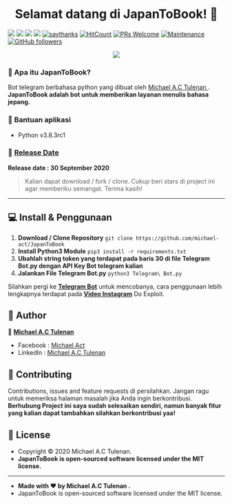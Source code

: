 <h1 align="center">Selamat datang di JapanToBook! 👋</h1>



[![](https://img.shields.io/github/issues/michael-act/JapanToBook?style=flat-square)](https://img.shields.io/github/issues/michael-act/JapanToBook?style=flat-square) ![](https://img.shields.io/github/stars/michael-act/JapanToBook?style=flat-square)
![](https://img.shields.io/github/forks/michael-act/JapanToBook?style=flat-square) ![](https://img.shields.io/github/license/michael-act/JapanToBook?style=flat-square) [![saythanks](https://img.shields.io/badge/say-thanks-ff69b4.svg?style=flat-square)](https://saythanks.io/to/zaidanline67%40gmail.com) [![HitCount](http://hits.dwyl.com/michael-act/https://github.com/michael-act/JapanToBook.svg)](http://hits.dwyl.com/michael-act/https://github.com/michael-act/JapanToBook)  [![PRs Welcome](https://img.shields.io/badge/PRs-welcome-brightgreen.svg?style=flat-square)](http://makeapullrequest.com) [![Maintenance](https://img.shields.io/badge/Maintained%3F-yes-green.svg?style=flat-square)](https://GitHub.com/Naereen/StrapDown.js/graphs/commit-activity) [![GitHub followers](https://img.shields.io/github/followers/michael-act.svg?style=flat-square&label=Followers&maxAge=2592000)](https://github.com/michael-act?tab=followers)

<p align="center">
	
<img align="center" src="http://ForTheBadge.com/images/badges/built-with-love.svg">

</p>

### 🤔 Apa itu JapanToBook?
Bot telegram berbahasa python yang dibuat oleh <a href="https://github.com/michael-act"> Michael A.C Tulenan </a>. **JapanToBook adalah bot untuk memberikan layanan menulis bahasa jepang.**

### 🤖 Bantuan aplikasi
- Python v3.8.3rc1

### 📆 <a href="http://syauqi.js.org/">Release Date</a>
**Release date : 30 September 2020**
> Kalian dapat download / fork / clone. Cukup beri stars di project ini agar memberiku semangat. Terima kasih!

------------

## 💻 Install & Penggunaan

1. **Download / Clone Repository** ```git clone https://github.com/michael-act/JapanToBook ```
2. **Install Python3 Module** ```pip3 install -r requirements.txt ```
3. **Ubahlah string token yang terdapat pada baris 30 di file Telegram Bot.py dengan API Key Bot telegram kalian**
4. **Jalankan File Telegram Bot.py** ```python3 Telegram\ Bot.py ```

Silahkan pergi ke <a href="https://t.me/jpnbookBot"> **Telegram Bot**</a> untuk mencobanya, cara penggunaan lebih lengkapnya terdapat pada <a href="https://www.instagram.com/p/CFW1q39jomV/"> **Video Instagram**</a> Do Exploit.

## 🧑 Author

👤 <a href="https://www.facebook.com/michael.actt"> **Michael A.C Tulenan**</a>
- Facebook : <a href="https://www.facebook.com/michael.actt"> Michael Act</a>
- LinkedIn : <a href="https://www.linkedin.com/in/michael-act/"> Michael A.C Tulenan</a>

## 🤝 Contributing
Contributions, issues and feature requests di persilahkan.
Jangan ragu untuk memeriksa halaman masalah jika Anda ingin berkontribusi. **Berhubung Project ini saya sudah selesaikan sendiri, namun banyak fitur yang kalian dapat tambahkan silahkan berkontribusi yaa!**


## 📝 License
- Copyright © 2020 Michael A.C Tulenan.
- **JapanToBook is open-sourced software licensed under the MIT license.**

------------

- **Made with ❤️ by Michael A.C Tulenan .**
- JapanToBook is open-sourced software licensed under the MIT license.
